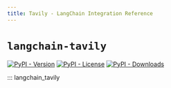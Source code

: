 ```yaml
---
title: Tavily - LangChain Integration Reference
---
```


# `langchain-tavily`

[![PyPI - Version](https://img.shields.io/pypi/v/langchain-tavily?label=%20)](https://pypi.org/project/langchain-tavily/#history)
[![PyPI - License](https://img.shields.io/pypi/l/langchain-tavily)](https://opensource.org/licenses/MIT)
[![PyPI - Downloads](https://img.shields.io/pepy/dt/langchain-tavily)](https://pypistats.org/packages/langchain-tavily)

::: langchain_tavily
